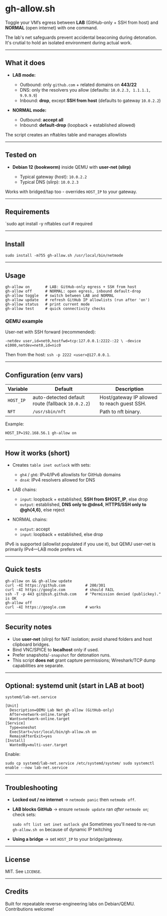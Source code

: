 # gh-allow.sh

Toggle your VM’s egress between **LAB** (GitHub-only + SSH from host) and **NORMAL** (open internet) with one command.

The lab's net safeguards prevent accidental beaconing during detonation. It's crutial to hold an isolated environment during actual work. 

---
## What it does

- **LAB mode:**
    
    - Outbound: only `github.com` + related domains on **443/22**
    - DNS: only the resolvers you allow (defaults: `10.0.2.3, 1.1.1.1, 9.9.9.9`)
    - Inbound: **drop**, except **SSH from host** (defaults to gateway `10.0.2.2`)
    
- **NORMAL mode:**
    
    - Outbound: **accept all**
    - Inbound: **default-drop** (loopback + established allowed)

The script creates an nftables table and manages allowlists

---

## Tested on

- **Debian 12 (bookworm)** inside QEMU with **user-net (slirp)**
    
    - Typical gateway (host): `10.0.2.2`
    - Typical DNS (slirp): `10.0.2.3`

Works with bridged/tap too - overrides `HOST_IP` to your gateway.

---

## Requirements

`sudo apt install -y nftables curl   # required

---

## Install

`sudo install -m755 gh-allow.sh /usr/local/bin/netmode`

---

## Usage
```
gh-allow on       # LAB: GitHub-only egress + SSH from host 
gh-allow off      # NORMAL: open egress, inbound default-drop 
gh-allow toggle   # switch between LAB and NORMAL
gh-allow update   # refresh GitHub IP allowlists (run after 'on')
gh-allow status   # print current mode
gh-allow test     # quick connectivity checks
```

### QEMU example

User-net with SSH forward (recommended):

`-netdev user,id=net0,hostfwd=tcp:127.0.0.1:2222-:22 \ -device e1000,netdev=net0,id=nic0`

Then from the host: `ssh -p 2222 <user>@127.0.0.1`.

---

## Configuration (env vars)

| Variable  | Default                                           | Description                                 |
| --------- | ------------------------------------------------- | ------------------------------------------- |
| `HOST_IP` | auto-detected default route (fallback `10.0.2.2`) | Host/gateway IP allowed to reach guest SSH. |
| `NFT`     | `/usr/sbin/nft`                                   | Path to nft binary.                         |

Example:

`HOST_IP=192.168.56.1 gh-allow on`

---

## How it works (short)

- Creates `table inet outlock` with sets:
    
    - `gh4` / `gh6`: IPv4/IPv6 allowlists for GitHub domains
    - `dns4`: IPv4 resolvers allowed for DNS
        
- LAB chains:
    
    - `input`: loopback + established, **SSH from $HOST_IP**, else drop
    - `output`: established, **DNS only to @dns4**, **HTTPS/SSH only to @gh{4,6}**, else reject
        
- NORMAL chains:
    
    - `output`: accept
    - `input`: loopback + established, else drop

IPv6 is supported (allowlist populated if you use it), but QEMU user-net is primarily IPv4—LAB mode prefers v4.

---

## Quick tests

```
gh-allow on && gh-allow update
curl -4I https://github.com         # 200/301 
curl -4I https://google.com         # should FAIL 
ssh -T -p 443 git@ssh.github.com    # "Permission denied (publickey)." is OK 
gh-allow off 
curl -4I https://google.com         # works 
```

---

## Security notes

- Use **user-net** (slirp) for NAT isolation; avoid shared folders and host clipboard bridges.
- Bind VNC/SPICE to **localhost** only if used.
- Prefer snapshots/`-snapshot` for detonation runs.
- This script **does not** grant capture permissions; Wireshark/TCP dump capabilities are separate.

---

## Optional: systemd unit (start in LAB at boot)

`systemd/lab-net.service`

```
[Unit]
  Description=QEMU Lab Net gh-allow (GitHub-only) 
  After=network-online.target 
  Wants=network-online.target  
[Service] 
  Type=oneshot 
  ExecStart=/usr/local/bin/gh-allow.sh on 
  RemainAfterExit=yes  
[Install] 
  WantedBy=multi-user.target
```

Enable:

`sudo cp systemd/lab-net.service /etc/systemd/system/ sudo systemctl enable --now lab-net.service`

---

## Troubleshooting

- **Locked out / no internet** → `netmode panic` then `netmode off`.
- **LAB blocks GitHub** → ensure `netmode update` ran _after_ `netmode on`; check sets:
    
    `sudo nft list set inet outlock gh4`
Sometimes you'll need to re-run `gh-allow.sh on` because of dynamic IP twitching
- **Using a bridge** → set `HOST_IP` to your bridge/gateway. 
---

## License

MIT. See `LICENSE`.

---

## Credits

Built for repeatable reverse-engineering labs on Debian/QEMU. Contributions welcome!
